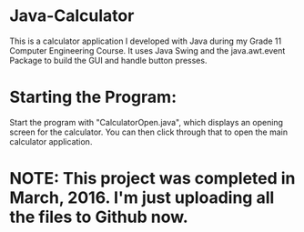 # Java-Calculator
This is a calculator application I developed with Java during my Grade 11 Computer Engineering Course.
It uses Java Swing and the java.awt.event Package to build the GUI and handle button presses. 

# Starting the Program:
Start the program with "CalculatorOpen.java", which displays an opening screen for the calculator. 
You can then click through that to open the main calculator application.

# NOTE: This project was completed in March, 2016. I'm just uploading all the files to Github now. 
